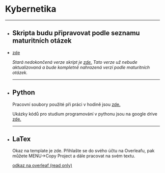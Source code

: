 # Kybernetika
---
- ## Skripta budu připravovat podle seznamu maturitních otázek
- [zde](pages/maturitni-otazky.md)
  
  
  *Stará nedokončená verze skript je [zde.](./kybernetika_old/obsah.md) 
  Tato verze už nebude aktualizovaná a bude kompletně nahrazená verzí podle maturitních otázek.*
  
  ---
- ## Python
  Pracovní soubory použité při práci v hodině jsou [zde.](./python) 
  
  Ukázky kódů pro studium programování v pythonu jsou na google drive [zde.](https://drive.google.com/drive/folders/1s2Ro3sDp8V0Yys9CvbpZPHJfNEfkoyw1?usp=sharing)
  
  ---
- ## LaTex
  Okaz na template je zde. Přihlašte se do svého účtu na Overleafu, pak můžete MENU->Copy Project a dále pracovat na svém textu.
  
  [odkaz na overleaf (read only)](https://www.overleaf.com/read/pzfsjzkfbygq#4a9376)